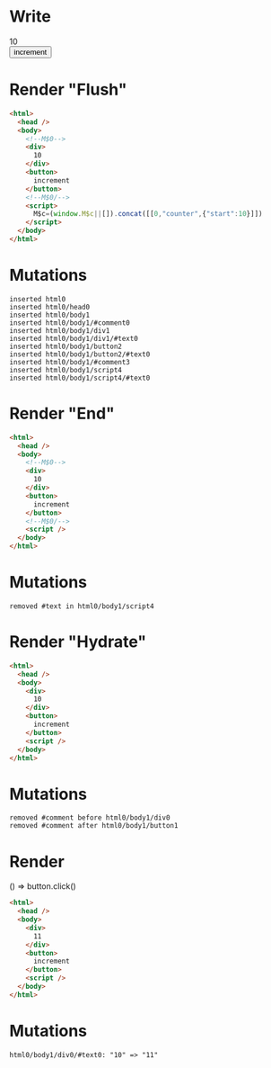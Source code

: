 # Write
  <body><!M$0><div>10</div><button>increment</button><!M$0/></body><script>M$c=(window.M$c||[]).concat([[0,"counter",{"start":10}]])</script>


# Render "Flush"
```html
<html>
  <head />
  <body>
    <!--M$0-->
    <div>
      10
    </div>
    <button>
      increment
    </button>
    <!--M$0/-->
    <script>
      M$c=(window.M$c||[]).concat([[0,"counter",{"start":10}]])
    </script>
  </body>
</html>
```

# Mutations
```
inserted html0
inserted html0/head0
inserted html0/body1
inserted html0/body1/#comment0
inserted html0/body1/div1
inserted html0/body1/div1/#text0
inserted html0/body1/button2
inserted html0/body1/button2/#text0
inserted html0/body1/#comment3
inserted html0/body1/script4
inserted html0/body1/script4/#text0
```


# Render "End"
```html
<html>
  <head />
  <body>
    <!--M$0-->
    <div>
      10
    </div>
    <button>
      increment
    </button>
    <!--M$0/-->
    <script />
  </body>
</html>
```

# Mutations
```
removed #text in html0/body1/script4
```


# Render "Hydrate"
```html
<html>
  <head />
  <body>
    <div>
      10
    </div>
    <button>
      increment
    </button>
    <script />
  </body>
</html>
```

# Mutations
```
removed #comment before html0/body1/div0
removed #comment after html0/body1/button1
```


# Render 
() => button.click()

```html
<html>
  <head />
  <body>
    <div>
      11
    </div>
    <button>
      increment
    </button>
    <script />
  </body>
</html>
```

# Mutations
```
html0/body1/div0/#text0: "10" => "11"
```